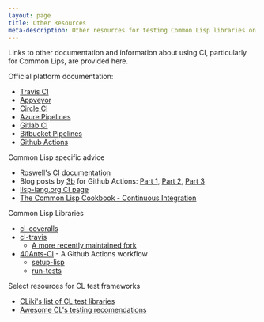 ```yaml
---
layout: page
title: Other Resources
meta-description: Other resources for testing Common Lisp libraries on Cloud CI platforms
---
```


Links to other documentation and information about using CI, particularly for Common Lips, are provided here.

Official platform documentation:
* [Travis CI](https://docs.travis-ci.com/)
* [Appveyor](https://www.appveyor.com/docs/)
* [Circle CI](https://circleci.com/docs/)
* [Azure Pipelines](https://docs.microsoft.com/en-us/azure/devops/pipelines/?view=azure-devops)
* [Gitlab CI](https://docs.gitlab.com/ee/ci/)
* [Bitbucket Pipelines](https://support.atlassian.com/bitbucket-cloud/docs/build-test-and-deploy-with-pipelines/)
* [Github Actions](https://docs.github.com/en/actions)

Common Lisp specific advice
* [Roswell's CI documentation](https://github.com/roswell/roswell/wiki/Roswell-as-a-Testing-Environment)
* Blog posts by [3b](https://github.com/3b/) for Github Actions: [Part 1](http://3bb.cc/blog/2020/09/11/github-ci/), [Part 2](http://3bb.cc/blog/2020/09/13/github-ci2/), [Part 3](http://3bb.cc/blog/2020/09/25/github-ci3/)
* [lisp-lang.org CI page](https://lisp-lang.org/learn/continuous-integration)
* [The Common Lisp Cookbook - Continuous Integration](https://lispcookbook.github.io/cl-cookbook/testing.html#continuous-integration)

Common Lisp Libraries
* [cl-coveralls](https://github.com/fukamachi/cl-coveralls/)
* [cl-travis](https://github.com/luismbo/cl-travis)
  * [A more recently maintained fork](https://github.com/lispci/cl-travis)
* [40Ants-CI](https://40ants.com/ci/) - A Github Actions workflow
  * [setup-lisp](https://40ants.com/setup-lisp/)
  * [run-tests](https://40ants.com/run-tests/)

Select resources for CL test frameworks
* [CLiki's list of CL test libraries](https://www.cliki.net/Test%20Framework)
* [Awesome CL's testing recomendations](https://github.com/CodyReichert/awesome-cl#unit-testing)
